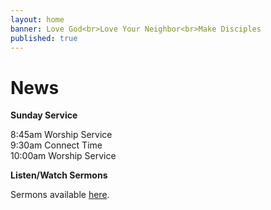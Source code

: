 ```yaml
---
layout: home
banner: Love God<br>Love Your Neighbor<br>Make Disciples
published: true
---
```


# News



**Sunday Service**

8:45am Worship Service<br>
9:30am Connect Time<br>
10:00am Worship Service


**Listen/Watch Sermons**

Sermons available [here](/sermons).

<!--
**Free Tutoring**

Do you know a student who needs some help with their studies? Please spread the word!

HOMEWORK TROUBLE? TEST QUESTION? SHARE THE FUN!

FREE TUTORING from certified teachers and college students studying to become teachers! ANY SUBJECT, 6th-12th grade

When? Tuesday nights from 5:30-6:30
Where? LifePoint Church. 120 West Ave
Questions? Please call (760) 953-9629 or email lifepointyouthministry@gmail.com

(Please call or email in advance to RSVP each week.)
-->
